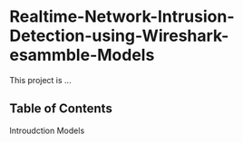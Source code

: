 # Realtime-Network-Intrusion-Detection-using-Wireshark-esammble-Models
This project is ...


## Table of Contents
Introudction
Models
